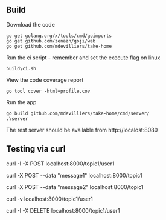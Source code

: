
Build
-----

Download the code

```
go get golang.org/x/tools/cmd/goimports
go get github.com/zenazn/goji/web
go get github.com/mdevilliers/take-home
```

Run the ci script - remember and set the execute flag on linux

```
build\ci.sh
```

View the code coverage report

```
go tool cover -html=profile.cov
```

Run the app 

```
go build github.com/mdevilliers/take-home/cmd/server/ 
.\server
```

The rest server should be available from http://localost:8080


Testing via curl
----------------

curl -I -X POST localhost:8000/topic1/user1

curl -X POST --data "message1" localhost:8000/topic1

curl -X POST --data "message2" localhost:8000/topic1

curl -v localhost:8000/topic1/user1

curl -I -X DELETE localhost:8000/topic1/user1

